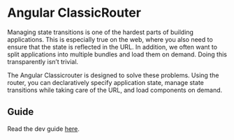 Angular ClassicRouter
=========

Managing state transitions is one of the hardest parts of building applications. This is especially true on the web, where you also need to ensure that the state is reflected in the URL. In addition, we often want to split applications into multiple bundles and load them on demand. Doing this transparently isn’t trivial.

The Angular Classicrouter is designed to solve these problems. Using the router, you can declaratively specify application state, manage state transitions while taking care of the URL, and load components on demand.

## Guide
Read the dev guide [here](https://angular-classic.com/guide/router).
